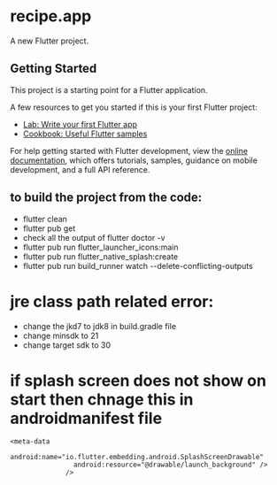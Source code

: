 # recipe.app

A new Flutter project.

## Getting Started

This project is a starting point for a Flutter application.

A few resources to get you started if this is your first Flutter project:

- [Lab: Write your first Flutter app](https://docs.flutter.dev/get-started/codelab)
- [Cookbook: Useful Flutter samples](https://docs.flutter.dev/cookbook)

For help getting started with Flutter development, view the
[online documentation](https://docs.flutter.dev/), which offers tutorials,
samples, guidance on mobile development, and a full API reference.


## to build the project from the code:
- flutter clean
- flutter pub get
- check all the output of flutter doctor -v
- flutter pub run flutter_launcher_icons:main
- flutter pub run flutter_native_splash:create
- flutter pub run build_runner watch --delete-conflicting-outputs
# jre class path related error:
- change the jkd7 to jdk8 in build.gradle file
- change minsdk to 21
- change target sdk to 30

# if splash screen does not show on start then chnage this in androidmanifest file
```
<meta-data
                android:name="io.flutter.embedding.android.SplashScreenDrawable"
                android:resource="@drawable/launch_background" />
              />
```
